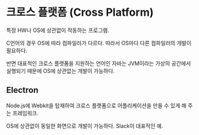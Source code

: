 # 크로스 플랫폼 (Cross Platform)

특정 HW나 OS에 상관없이 작동하는 프로그램.

C언어의 경우 OS에 따라 컴파일러가 다르다.  따라서 OS마다 다른 컴파일러의 개발이 필요하다.

반면 대표적인 크로스 플랫폼을 지원하는 언어인 자바는 JVM이라는 가상의 공간에서 실행되기 때문에 OS에 상관없는 개발이 가능하다.



## Electron

Node.js에 Webkit을 탑재하여 크로스 플랫폼으로 어플리케이션을 만들 수 있게 해 주는 프레임워크.

OS에 상관없이 동일한 화면으로 개발이 가능하다. Slack이 대표적인 예.